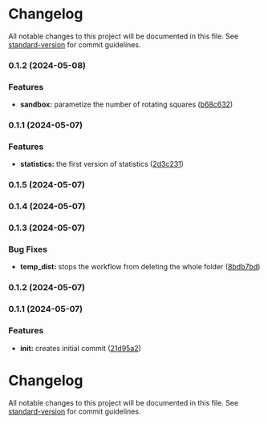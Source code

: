 # Changelog

All notable changes to this project will be documented in this file. See [standard-version](https://github.com/conventional-changelog/standard-version) for commit guidelines.

### 0.1.2 (2024-05-08)


### Features

* **sandbox:** parametize the number of rotating squares ([b68c632](https://github.com/aviv-miro/lib-test/commit/b68c632a1f662ceeee7c6b7856060937d112e2d2))

### 0.1.1 (2024-05-07)


### Features

* **statistics:** the first version of statistics ([2d3c231](https://github.com/aviv-miro/lib-test/commit/2d3c2312c019632b191161f61e5a3566b1128699))

### 0.1.5 (2024-05-07)

### 0.1.4 (2024-05-07)

### 0.1.3 (2024-05-07)


### Bug Fixes

* **temp_dist:** stops the workflow from deleting the whole folder ([8bdb7bd](https://github.com/aviv-miro/lib-test/commit/8bdb7bdb8d100f00bb1f19f8ac27b39aec9872d3))

### 0.1.2 (2024-05-07)

### 0.1.1 (2024-05-07)


### Features

* **init:** creates initial commit ([21d95a2](https://github.com/aviv-miro/lib-test/commit/21d95a2cf4323c519d593ab70a00465f16ff882b))

# Changelog

All notable changes to this project will be documented in this file. See [standard-version](https://github.com/conventional-changelog/standard-version) for commit guidelines.

